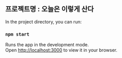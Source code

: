 ## 프로젝트명 : 오늘은 이렇게 산다

In the project directory, you can run:

### `npm start`

Runs the app in the development mode.\
Open [http://localhost:3000](http://localhost:3000) to view it in your browser.
